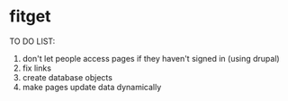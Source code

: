 # fitget

TO DO LIST:
1. don't let people access pages if they haven't signed in (using drupal)
2. fix links
3. create database objects
4. make pages update data dynamically
